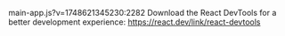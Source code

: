 main-app.js?v=1748621345230:2282 Download the React DevTools for a better development experience: https://react.dev/link/react-devtools
